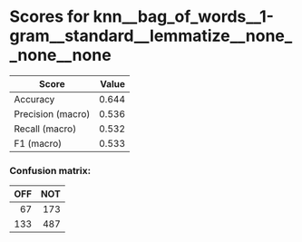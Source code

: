 # Scores for knn__bag_of_words__1-gram__standard__lemmatize__none__none__none
|      Score      |Value|
|-----------------|----:|
|Accuracy         |0.644|
|Precision (macro)|0.536|
|Recall (macro)   |0.532|
|F1 (macro)       |0.533|

### Confusion matrix:
|OFF|NOT|
|--:|--:|
| 67|173|
|133|487|
